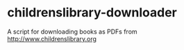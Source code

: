 # childrenslibrary-downloader
A script for downloading books as PDFs from http://www.childrenslibrary.org
